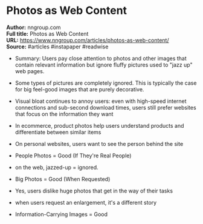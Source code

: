 # Photos as Web Content

**Author:** nngroup.com  
**Full title:** Photos as Web Content  
**URL:** https://www.nngroup.com/articles/photos-as-web-content/  
**Source:** #articles #instapaper #readwise

- Summary: Users pay close attention to photos and other images that contain relevant information but ignore fluffy pictures used to "jazz up" web pages. 
   
- Some types of pictures are completely ignored. This is typically the case for big feel-good images that are purely decorative. 
   
- Visual bloat continues to annoy users: even with high-speed internet connections and sub-second download times, users still prefer websites that focus on the information they want 
   
- In ecommerce, product photos help users understand products and differentiate between similar items 
   
- On personal websites, users want to see the person behind the site 
   
- People Photos = Good (If They're Real People) 
   
- on the web, jazzed-up = ignored. 
   
- Big Photos = Good (When Requested) 
   
- Yes, users dislike huge photos that get in the way of their tasks 
   
- when users request an enlargement, it's a different story 
   
- Information-Carrying Images = Good 
   
